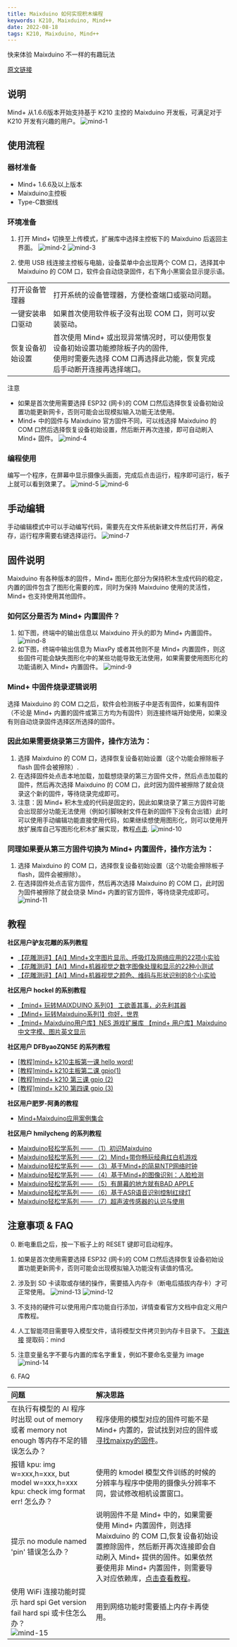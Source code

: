 ```yaml
---
title: Maixduino 如何实现积木编程
keywords: K210, Maixduino, Mind++
date: 2022-08-18
tags: K210, Maixduino, Mind++
---
```


快来体验 Maixduino 不一样的有趣玩法

<!-- more -->

[原文链接](https://mindplus.dfrobot.com.cn/maixduino)

## 说明

Mind+ 从1.6.6版本开始支持基于 K210 主控的 Maixduino 开发板，可满足对于 K210 开发有兴趣的用户。
![mind-1](assets/mind-1.jpg)

## 使用流程

### 器材准备

- Mind+ 1.6.6及以上版本
- Maixduino主控板
- Type-C数据线

### 环境准备

1. 打开 Mind+ 切换至上传模式，扩展库中选择主控板下的 Maixduino 后返回主界面。
![mind-2](assets/mind-2.jpg)
![mind-3](assets/mind-3.jpg)

1. 使用 USB 线连接主控板与电脑，设备菜单中会出现两个 COM 口，选择其中 Maixduino 的 COM 口，软件会自动烧录固件，右下角小黑窗会显示提示语。

|              |                                                                  |       |
| :----------- | :----------------------------------------------------------------- | :--- |
| 打开设备管理器       |  打开系统的设备管理器，方便检查端口或驱动问题。                      |      |
| 一键安装串口驱动       |  如果首次使用软件板子没有出现 COM 口，则可以安装驱动。                                                |      |
| 恢复设备初始设置       |   首次使用 Mind+ 或出现异常情况时，可以使用恢复设备初始设置功能擦除板子内的固件,<br>使用时需要先选择 COM 口再选择此功能，恢复完成后手动断开连接再选择端口。                                 |      |   |

注意

- 如果是首次使用需要选择 ESP32 (网卡)的 COM 口然后选择恢复设备初始设置功能更新网卡，否则可能会出现模拟输入功能无法使用。
- Mind+ 中的固件与 Maixduino 官方固件不同，可以线选择 Maixduino 的 COM 口然后选择恢复设备初始设置，然后断开再次连接，即可自动刷入 Mind+ 固件。
![mind-4](assets/mind-4.jpg)

### 编程使用

编写一个程序，在屏幕中显示摄像头画面，完成后点击运行，程序即可运行，板子上就可以看到效果了。
![mind-5](assets/mind-5.jpg)
![mind-6](assets/mind-6.jpg)

## 手动编辑

手动编辑模式中可以手动编写代码，需要先在文件系统新建文件然后打开，再保存，运行程序需要右键选择运行。
![mind-7](assets/mind-7.jpg)

## 固件说明

Maixduino 有各种版本的固件，Mind+ 图形化部分为保持积木生成代码的稳定，内置的固件包含了图形化需要的库，同时为保持 Maixduino 使用的灵活性，Mind+ 也支持使用其他固件。

### 如何区分是否为 Mind+ 内置固件？

1. 如下图，终端中的输出信息以 Maixduino 开头的即为 Mind+ 内置固件。
![mind-8](assets/mind-8.jpg)
2. 如下图，终端中输出信息为 MiaxPy 或者其他则不是 Mind+ 内置固件，则这些固件可能会缺失图形化中的某些功能导致无法使用，如果需要使用图形化的功能请刷入 Mind+ 内置固件。
![mind-9](assets/mind-9.jpg)

### Mind+ 中固件烧录逻辑说明

选择 Maixduino 的 COM 口之后，软件会检测板子中是否有固件，如果有固件（不论是 Mind+ 内置的固件或第三方均为有固件）则连接终端开始使用，如果没有则自动烧录固件选择区所选择的固件。
  
### 因此如果需要烧录第三方固件，操作方法为：

1. 选择 Maixduino 的 COM 口，选择恢复设备初始设置（这个功能会擦除板子 flash 固件会被擦除）.
2. 在选择固件处点击本地加载，加载想烧录的第三方固件文件，然后点击加载的固件，然后再次选择 Maixduino 的 COM 口，此时因为固件被擦除了就会烧录这个新的固件，等待烧录完成即可。
3. 注意：因 Mind+ 积木生成的代码是固定的，因此如果烧录了第三方固件可能会出现部分功能无法使用（例如引脚映射文件在新的固件下没有会出错）此时可以使用手动编辑功能直接使用代码，如果继续想使用图形化，则可以使用开放扩展库自己写图形化积木扩展实现，教程[点击](https://mindplus.dfrobot.com.cn/extensions-user).
![mind-10](assets/mind-10.jpg)

### 同理如果要从第三方固件切换为 Mind+ 内置固件，操作方法为：

1. 选择 Maixduino 的 COM 口，选择恢复设备初始设置（这个功能会擦除板子 flash，固件会被擦除）。
2. 在选择固件处点击官方固件，然后再次选择 Maixduino 的 COM 口，此时因为固件被擦除了就会烧录 Mind+ 内置的官方固件，等待烧录完成即可。
![mind-11](assets/mind-11.jpg)

## 教程

**社区用户驴友花雕的系列教程**
- [【花雕测评】【AI】Mind+文字图片显示、呼吸灯及网络应用的22项小实验](https://makelog.dfrobot.com.cn/article-311386.html)
- [【花雕测评】【AI】Mind+机器视觉之数字图像处理和显示的22种小测试](https://makelog.dfrobot.com.cn/article-311405.html)
- [【花雕测评】【AI】Mind+机器视觉之颜色、维码与形状识别的8个小实验](https://makelog.dfrobot.com.cn/article-311417.html)

**社区用户 hockel 的系别教程**
- [【mind+ 玩转MAIXDUINO 系列0】 工欲善其事，必先利其器](https://mc.dfrobot.com.cn/thread-307857-1-1.html)
- [【Mind+ 玩转Maixduino系列1】你好，世界](https://mc.dfrobot.com.cn/thread-307857-1-1.html)
- [【mind+ Maixduino用户库】NES 游戏扩展库 【mind+ 用户库】Maixduino 中文字模、图片英文显示](https://mc.dfrobot.com.cn/thread-308037-1-1.html)

**社区用户 DFByaoZQN5E 的系列教程**
- [[教程]mind+ k210主板第一课 hello word!](https://mc.dfrobot.com.cn/thread-307820-1-1.html)
- [[教程]mind+ k210主板第二课 gpio(1)](https://mc.dfrobot.com.cn/thread-307850-1-1.html)
- [[教程]mind+ k210 第三课 gpio (2)](https://mc.dfrobot.com.cn/thread-307877-1-1.html)
- [[教程]mind+ k210 第四课 gpio (3)](https://mc.dfrobot.com.cn/thread-307969-1-1.html)

**社区用户肥罗-阿勇的教程**
- [Mind+Maixduino应用案例集合](https://mc.dfrobot.com.cn/thread-307946-1-1.html)

**社区用户 hmilycheng 的系列教程**
- [Maixduino轻松学系列 —— （1）初识Maixduino](https://makelog.dfrobot.com.cn/article-311375.html)
- [Maixduino轻松学系列 —— （2）Mind+带你畅玩经典红白机游戏](https://makelog.dfrobot.com.cn/article-311392.html)
- [Maixduino轻松学系列 —— （3）基于Mind+的简易NTP网络时钟](https://makelog.dfrobot.com.cn/article-311401.html)
- [Maixduino轻松学系列 —— （4）基于Mind+的图像识别：人脸检测](https://makelog.dfrobot.com.cn/article-311411.html)
- [Maixduino轻松学系列 —— （5）有屏幕的地方就有BAD APPLE](https://makelog.dfrobot.com.cn/article-311418.html)
- [Maixduino轻松学系列 —— （6）基于ASR语音识别控制红绿灯](https://makelog.dfrobot.com.cn/article-311420.html)
- [Maixduino轻松学系列 —— （7）超声波传感器的认识与使用](https://makelog.dfrobot.com.cn/article-311425.html)

## 注意事项 & FAQ

0. 断电重启之后，按一下板子上的 RESET 键即可启动程序。
1. 如果是首次使用需要选择 ESP32 (网卡)的 COM 口然后选择恢复设备初始设置功能更新网卡，否则可能会出现模拟输入功能没有读值的情况。
2. 涉及到 SD 卡读取或存储的操作，需要插入内存卡（断电后插拔内存卡）才可正常使用。
![mind-13](assets/mind-13.jpg)
![mind-12](assets/mind-12.jpg)
3. 不支持的硬件可以使用用户库功能自行添加，详情查看官方文档中自定义用户库教程。
4. 人工智能项目需要导入模型文件，请将模型文件拷贝到内存卡目录下。
[下载连接](https://pan.baidu.com/share/init?surl=dTB0UHRKVrCtS4cMrxgDhQ) 提取码：mind
5. 注意变量名字不要与内置的库名字重复，例如不要命名变量为 image
![mind-14](assets/mind-14.jpg)

6. FAQ

|  问题        |   解决思路                                                       |       |
| :----------- | :----------------------------------------------------------------- | :--- |
|  在执行有模型的 AI 程序时出现 out of memory 或者 memory not enough 等内存不足的错误怎么办？                       |  程序使用的模型对应的固件可能不是 Mind+ 内置的，尝试找到对应的固件或[寻找maixpy的固件](https://mc.dfrobot.com.cn/thread-308995-1-1.html)。                                                                   |      | 
|  报错 kpu: img w=xxx,h=xxx, but model w=xxx,h=xxx kpu: check img format err! 怎么办？                      |  使用的 kmodel 模型文件训练的时候的分辨率与程序中使用的摄像头分辨率不同，尝试修改相机设置窗口。                                                                      |      |     
| 提示 no module named 'pin' 错误怎么办？                     |   说明固件不是 Mind+ 中的，如果需要使用 Mind+ 内置固件，则选择 Maixduino 的 COM 口,恢复设备初始设置擦除固件，然后断开再次连接即会自动刷入 Mind+ 提供的固件。如果依然要使用非 Mind+ 内置固件，则需要导入对应依赖库，[点击查看教程](https://mc.dfrobot.com.cn/thread-309510-1-1.html)。                                                                   |      |      
|  使用 WiFi 连接功能时提示 hard spi Get version fail hard spi 或卡住怎么办？<br>![mind-15](assets/mind-15.jpg)                     |  用到网络功能时需要插上内存卡再使用。                                                                     |      | 

